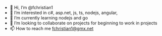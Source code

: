 - 👋 Hi, I’m @fchristian1
- 👀 I’m interested in c#, asp.net, js, ts, nodejs, angular,
- 🌱 I’m currently learning nodejs and go
- 💞️ I’m looking to collaborate on projects for beginning to work in projects
- 📫 How to reach me fchristian1@gmx.net

<!---
fchristian1/fchristian1 is a ✨ special ✨ repository because its `README.md` (this file) appears on your GitHub profile.
You can click the Preview link to take a look at your changes.
--->
